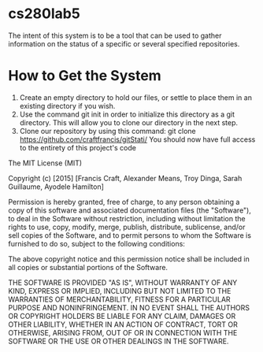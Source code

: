 # cs280lab5
The intent of this system is to be a tool that can be used to gather information on the status of a specific or several specified repositories.

# How to Get the System
1. Create an empty directory to hold our files, or settle to place them in an existing directory if you wish.
2. Use the command git init in order to initialize this directory as a git directory. This will allow you to clone our directory in the next step.
3. Clone our repository by using this command: git clone https://github.com/craftfrancis/gitStati/
You should now have full access to the entirety of this project's code


The MIT License (MIT)

Copyright (c) [2015] [Francis Craft, Alexander Means, Troy Dinga, Sarah Guillaume, Ayodele Hamilton]

Permission is hereby granted, free of charge, to any person obtaining a copy
of this software and associated documentation files (the "Software"), to deal
in the Software without restriction, including without limitation the rights
to use, copy, modify, merge, publish, distribute, sublicense, and/or sell
copies of the Software, and to permit persons to whom the Software is
furnished to do so, subject to the following conditions:

The above copyright notice and this permission notice shall be included in all
copies or substantial portions of the Software.

THE SOFTWARE IS PROVIDED "AS IS", WITHOUT WARRANTY OF ANY KIND, EXPRESS OR
IMPLIED, INCLUDING BUT NOT LIMITED TO THE WARRANTIES OF MERCHANTABILITY,
FITNESS FOR A PARTICULAR PURPOSE AND NONINFRINGEMENT. IN NO EVENT SHALL THE
AUTHORS OR COPYRIGHT HOLDERS BE LIABLE FOR ANY CLAIM, DAMAGES OR OTHER
LIABILITY, WHETHER IN AN ACTION OF CONTRACT, TORT OR OTHERWISE, ARISING FROM,
OUT OF OR IN CONNECTION WITH THE SOFTWARE OR THE USE OR OTHER DEALINGS IN THE
SOFTWARE.
